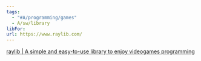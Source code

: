 ```yaml
---
tags:
  - "#A/programming/games"
  - A/sw/library
libFor: 
url: https://www.raylib.com/
---
```



[raylib | A simple and easy-to-use library to enjoy videogames programming](https://www.raylib.com/)
